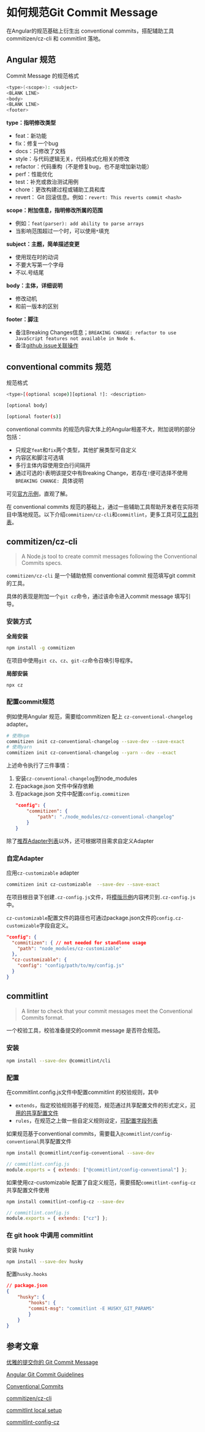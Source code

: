 # 如何规范Git Commit Message

在Angular的规范基础上衍生出 conventional commits，搭配辅助工具commitizen/cz-cli 和 commitlint 落地。

## Angular 规范

Commit Message 的规范格式

``` bash
<type>(<scope>): <subject>
<BLANK LINE>
<body>
<BLANK LINE>
<footer>
```

**type：指明修改类型**
- feat：新功能
- fix：修复一个bug
- docs：只修改了文档
- style：与代码逻辑无关，代码格式化相关的修改
- refactor：代码重构（不是修复bug，也不是增加新功能）
- perf：性能优化
- test：补充或救治测试用例
- chore：更改构建过程或辅助工具和库
- revert： Git 回滚信息。例如：`revert: This reverts commit <hash>`

**scope：附加信息，指明修改所属的范围**
- 例如：`feat(parser): add ability to parse arrays`
- 当影响范围超过一个时，可以使用`*`填充

**subject：主题，简单描述变更**
- 使用现在时的动词
- 不要大写第一个字母
- 不以.号结尾

**body：主体，详细说明**
- 修改动机
- 和前一版本的区别

**footer：脚注**
- 备注Breaking  Changes信息；`BREAKING CHANGE: refactor to use JavaScript features not available in Node 6.`
- 备注[github issue关联操作](https://docs.github.com/en/github/managing-your-work-on-github/linking-a-pull-request-to-an-issue)


## conventional commits 规范

规范格式

``` bash
<type>[(optional scope)][optional !]: <description>

[optional body]

[optional footer(s)]
```

conventional commits 的规范内容大体上的Angular相差不大，附加说明的部分包括：
- 只规定`feat`和`fix`两个类型，其他扩展类型可自定义
- 内容区和脚注可选填
- 多行主体内容使用空白行间隔开
- 通过可选的`!`表明该提交中有Breaking Change，若存在`!`便可选择不使用`BREAKING CHANGE: `具体说明

可见[官方示例](https://www.conventionalcommits.org/en/v1.0.0/#examples)，直观了解。

在 conventional commits 规范的基础上，通过一些辅助工具帮助开发者在实际项目中落地规范。以下介绍`commitizen/cz-cli`和`commitlint`，更多工具可见[工具列表](https://www.conventionalcommits.org/en/v1.0.0/#tooling-for-conventional-commits)。

## commitizen/cz-cli

> A Node.js tool to create commit messages following the Conventional Commits specs.

`commitizen/cz-cli` 是一个辅助依照 conventional commit 规范填写git commit 的工具。

具体的表现是附加一个`git cz`命令，通过该命令进入commit message 填写引导。

### 安装方式

**全局安装**

``` bash
npm install -g commitizen
```
在项目中使用`git cz`、`cz`、`git-cz`命令召唤引导程序。

**局部安装**

``` bash
npx cz
```

### 配置commit规范

例如使用Angular 规范，需要给commitizen 配上 `cz-conventional-changelog` adapter。

``` bash
# 使用npm
commitizen init cz-conventional-changelog --save-dev --save-exact
# 使用yarn
commitizen init cz-conventional-changelog --yarn --dev --exact
```

上述命令执行了三件事情：

1. 安装`cz-conventional-changelog`到node_modules
2. 在package.json 文件中保存依赖
3. 在package.json 文件中配置`config.commitizen`
    ``` json
    "config": {
        "commitizen": {
            "path": "./node_modules/cz-conventional-changelog"
        }
    }
    ```

除了[推荐Adapter列表](https://github.com/commitizen/cz-cli#adapters)以外，还可根据项目需求自定义Adapter

### 自定Adapter

应用`cz-customizable` adapter
``` bash
commitizen init cz-customizable  --save-dev --save-exact
```

在项目根目录下创建`.cz-config.js`文件，将[模版示例](https://raw.githubusercontent.com/leoforfree/cz-customizable/master/cz-config-EXAMPLE.js)内容拷贝到`.cz-config.js`中。

`cz-customizable`配置文件的路径也可通过package.json文件的`config.cz-customizable`字段自定义。
``` json
"config": {
  "commitizen": { // not needed for standlone usage
    "path": "node_modules/cz-customizable"
  },
  "cz-customizable": {
    "config": "config/path/to/my/config.js"
  }
}
```

## commitlint

> A linter to check that your commit messages meet the Conventional Commits format.

一个校验工具，校验准备提交的commit message 是否符合规范。

### 安装
``` bash
npm install --save-dev @commitlint/cli
```

### 配置

在commitlint.config.js文件中配置commitlint 的校验规则，其中
- `extends`，指定校验规则基于的规范，规范通过共享配置文件的形式定义，[可用的共享配置文件](https://github.com/conventional-changelog/commitlint#shared-configuration)
- `rules`，在规范之上做一些自定义规则设定，[可配置字段列表](https://commitlint.js.org/#/reference-rules)

如果规范基于conventional commits，需要载入`@commitlint/config-conventional`共享配置文件
``` bash
npm install @commitlint/config-conventional --save-dev
```
``` js
// commitlint.config.js
module.exports = { extends: ["@commitlint/config-conventional"] };
```

如果使用cz-customizable 配置了自定义规范，需要搭配`commitlint-config-cz`共享配置文件使用

``` bash
npm install commitlint-config-cz --save-dev
```
``` js
// commitlint.config.js
module.exports = { extends: ["cz"] };
```

### 在 git hook 中调用 commitlint

安装 husky
``` bash
npm install --save-dev husky
```

配置`husky.hooks`
``` json
// package.json
{
    "husky": {
        "hooks": {
        "commit-msg": "commitlint -E HUSKY_GIT_PARAMS"
        }
    }
}
```

## 参考文章

[优雅的提交你的 Git Commit Message](https://juejin.im/post/6844903606815064077)

[Angular Git Commit Guidelines](https://github.com/angular/angular.js/blob/master/DEVELOPERS.md#-git-commit-guidelines)

[Conventional Commits](https://www.conventionalcommits.org/en/v1.0.0/#tooling-for-conventional-commits)

[commitizen/cz-cli](https://github.com/commitizen/cz-cli)

[commitlint local setup](https://commitlint.js.org/#/guides-local-setup?id=install-husky)

[commitlint-config-cz](https://www.npmjs.com/package/commitlint-config-cz)